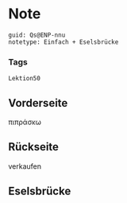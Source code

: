 # Note
```
guid: Qs@ENP-nnu
notetype: Einfach + Eselsbrücke
```

### Tags
```
Lektion50
```

## Vorderseite
πιπράσκω

## Rückseite
verkaufen

## Eselsbrücke

